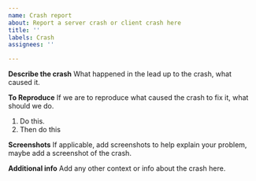 ```yaml
---
name: Crash report
about: Report a server crash or client crash here
title: ''
labels: Crash
assignees: ''

---
```


**Describe the crash**
What happened in the lead up to the crash, what caused it.

**To Reproduce**
If we are to reproduce what caused the crash to fix it, what should we do.
1. Do this.
2. Then do this

**Screenshots**
If applicable, add screenshots to help explain your problem, maybe add a screenshot of the crash.

**Additional info**
Add any other context or info about the crash here.
